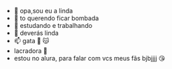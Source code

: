 - 👋 opa,sou eu a linda 
- 👀 to querendo ficar bombada
- 🌱 estudando e trabalhando
- 💞️ deverás linda 
- 📫 gata
🌙 😽
- lacradora 💋
- estou no alura, para falar com vcs meus fãs bjbjjjj 😘
